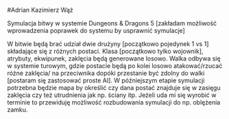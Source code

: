 #Adrian Kazimierz Wąż

Symulacja bitwy w systemie Dungeons & Dragons 5 [zakładam możliwość wprowadzenia poprawek do systemu by usprawnić symulacje]

W bitwie będą brać udział dwie drużyny [początkowo pojedynek 1 vs 1] składające się z różnych postaci. Klasa [początkowo tylko wojownik], atrybuty, ekwipunek, zaklęcia będą generowane losowo.  Walka odbywa się w systemie turowym, gdzie postacie będą po kolei losowo atakować/rzucać różne zaklęcia/ na przeciwnika dopóki przestanie być zdolny do walki [postaram się zastosować proste AI]. W późniejszym etapie  symulacji potrzebna będzie mapa by określić czy dana postać znajduje się w zasięgu zaklęcia czy też utrudnienia jak np. ściany itp. Jeżeli uda mi się wyrobić w terminie to przewiduję możliwość rozbudowania symulacji do np. oblężenia zamku.
